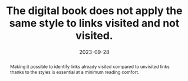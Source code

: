 ---
title: The digital book does not apply the same style to links visited and not visited.
abstract: Making it possible to identify links already visited compared to unvisited links thanks to the styles is essential at a minimum reading comfort.
categories:
  - Links
agrege: O4136-E044
opquast: 4 136
indiceebook: "44"
description: Rule 044
before: "043"
weight: "044"
after: "045"
actif: "1"
layout: rules
date: 2023-09-28
tags:
  - Usability
  - ""
objectif:
  - Facilitate the identification of previously visited content.
  - Facilitate the identification of the remaining content to be discovered.
  - Inciting new content discovery
Meo:
  - "Do not apply the same CSS styles by default for unvisited links (readers a or a:link) and for visited links (reader a:visited). "
Controle:
  - "On each page containing hyperlinks&nbsp;: <ul><li>Controlling the presence and use of&nbsp;receiver :visited in CSS stylesheets and using a different style from the one applied to a or a:link or so; li><li>Control the absence of&nbsp;setter :visited in CSS stylesheets to let the default reading device style apply</li></ul>"
epubcheck: null
ace: null
humancheck: true
ReadiumGoToolkit: null
Source:
  - Opquast
Referentiel:
  - ""
steps:
  - Design
  - Production numérique
---